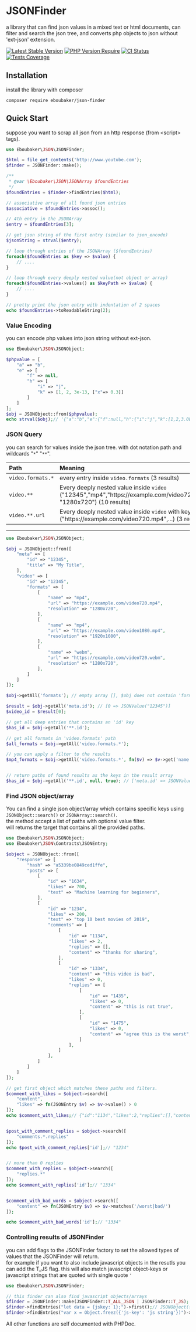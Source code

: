 # JSONFinder
a library that can find json values in a mixed text or html documents, can filter and search the json tree, and converts php objects to json without 'ext-json' extension.

[![Latest Stable Version](https://img.shields.io/packagist/v/eboubaker/json-finder.svg?style=flat-square)](https://packagist.org/packages/eboubaker/json-finder)
[![PHP Version Require](http://poser.pugx.org/eboubaker/json-finder/require/php)](https://packagist.org/packages/eboubaker/json-finder)
[![CI Status](https://github.com/eboubaker/JSONFinder/actions/workflows/CI.yml/badge.svg)](https://github.com/Eboubaker/JSONFinder/actions)
[![Tests Coverage](https://github.com/Eboubaker/JSONFinder/blob/main/coverage_badge.svg)](https://github.com/Eboubaker/JSONFinder/actions)

## Installation

install the library with composer
```
composer require eboubaker/json-finder
```

## Quick Start
suppose you want to scrap all json from an http response (from &lt;script&gt; tags).
```php
use Eboubaker\JSON\JSONFinder;

$html = file_get_contents('http://www.youtube.com');
$finder = JSONFinder::make();

/**
 * @var \Eboubaker\JSON\JSONArray $foundEntries
 */
$foundEntries = $finder->findEntries($html);

// associative array of all found json entries
$associative = $foundEntries->assoc();

// 4th entry in the JSONArray
$entry = $foundEntries[3];

// get json string of the first entry (similar to json_encode)
$jsonString = strval($entry);

// loop through entries of the JSONArray ($foundEntries)
foreach($foundEntries as $key => $value) {
    // ....
}

// loop through every deeply nested value(not object or array)
foreach($foundEntries->values() as $keyPath => $value) {
    // ....
}

// pretty print the json entry with indentation of 2 spaces
echo $foundEntries->toReadableString(2);
```

### Value Encoding

you can encode php values into json string without ext-json.

```php
use Eboubaker\JSON\JSONObject;

$phpvalue = [
    "a" => "b",
    "e" => [
        "f" => null,
        "h" => [
            "i" => "j",
            "k" => [1, 2, 3e-13, ["x"=> 0.3]]
        ]
    ]
];
$obj = JSONObject::from($phpvalue);
echo strval($obj);// '{"a":"b","e":{"f":null,"h":{"i":"j","k":[1,2,3.0E-13,{"x":0.3}]}}}'
```

### JSON Query

you can search for values inside the json tree. with dot notation path and wildcards "`*`" "`**`".

| Path              | Meaning     |
| :---              | :----       |
| `video.formats.*` | every entry inside `video.formats` (3 results)       |
| `video.**`        | Every deeply nested value inside `video` ("12345","mp4","https://<span></span>example.com/video720.mp4",..., "1280x720") (10 results)       |
| `video.**.url`        | Every deeply nested value inside `video` with key `url` ("https://<span></span>example.com/video720.mp4",...) (3 results)       |

------------------------------------------

```php
use Eboubaker\JSON\JSONObject;

$obj = JSONObject::from([
    "meta" => [
        "id" => "12345",
        "title" => "My Title",
    ],
    "video" => [
        "id" => "12345",
        "formats" => [
            [
                "name" => "mp4",
                "url" => "https://example.com/video720.mp4",
                "resolution" => "1280x720",
            ],
            [
                "name" => "mp4",
                "url" => "https://example.com/video1080.mp4",
                "resolution" => "1920x1080",
            ],
            [
                "name" => "webm",
                "url" => "https://example.com/video720.webm",
                "resolution" => "1280x720",
            ],
        ]
    ]
]);

$obj->getAll('formats'); // empty array [], $obj does not contain 'formats' path

$result = $obj->getAll('meta.id'); // [0 => JSONValue("12345")]
$video_id = $result[0];

// get all deep entries that contains an 'id' key
$has_id = $obj->getAll('**.id');

// get all formats in 'video.formats' path
$all_formats = $obj->getAll('video.formats.*');

// you can apply a filter to the results
$mp4_formats = $obj->getAll('video.formats.*', fn($v) => $v->get('name')->equals('mp4')); // ['video.formats.0' => JSONObject({"name":"mp4","url":"https://example.com/video720.mp4","resolution":"1280x720"})]


// return paths of found results as the keys in the result array
$has_id = $obj->getAll('**.id', null, true); // ['meta.id' => JSONValue("12345"), 'video.id' => JSONValue("12345")]
```

### Find JSON object/array

You can find a single json object/array which contains specific keys using `JSONObject::search()`
or `JSONArray::search()`.  
the method accept a list of paths with optional value filter.  
will returns the target that contains all the provided paths.

```php
use Eboubaker\JSON\JSONObject;
use Eboubaker\JSON\Contracts\JSONEntry;

$object = JSONObject::from([
    "response" => [
        "hash" => "a5339be0849ced1ffe",
        "posts" => [
            [
                "id" => "1634",
                "likes" => 700,
                "text" => "Machine learning for beginners",
            ],
            [
                "id" => "1234",
                "likes" => 200,
                "text" => "top 10 best movies of 2019",
                "comments" => [
                    [
                        "id" => "1134",
                        "likes" => 2,
                        "replies" => [],
                        "content" => "thanks for sharing",
                    ],
                    [
                        "id" => "1334",
                        "content" => "this video is bad",
                        "likes" => 0,
                        "replies" => [
                            [
                                "id" => "1435",
                                "likes" => 0,
                                "content" => "this is not true",
                            ],
                            [
                                "id" => "1475",
                                "likes" => 0,
                                "content" => "agree this is the worst",
                            ]
                        ],
                    ]
                ],
            ]
        ]
    ]
]);

// get first object which matches these paths and filters.
$comment_with_likes = $object->search([
    "content",
    "likes" => fn(JSONEntry $v) => $v->value() > 0
]);
echo $comment_with_likes;// {"id":"1134","likes":2,"replies":[],"content":"thanks for sharing"}


$post_with_comment_replies = $object->search([
    "comments.*.replies"
]);
echo $post_with_comment_replies['id'];// "1234"


// more than 0 replies
$comment_with_replies = $object->search([
    "replies.*"
]);
echo $comment_with_replies['id'];// "1334"


$comment_with_bad_words = $object->search([
    "content" => fn(JSONEntry $v) => $v->matches('/worst|bad/')
]);

echo $comment_with_bad_words['id'];// "1334"
```

### Controlling results of JSONFinder

you can add flags to the JSONFinder factory to set the allowed types of values that the JSONFinder will return.  
for example if you want to also include javascript objects in the resutls you can add the T_JS flag. this will also
match javascript object-keys or javascript strings that are quoted with single quote `'`

```php
use Eboubaker\JSON\JSONFinder;

// this finder can also find javascript objects/arrays
$finder = JSONFinder::make(JSONFinder::T_ALL_JSON | JSONFinder::T_JS);
$finder->findEntries("let data = {jskey: 1};")->first();// JSONObject({"jskey":1})
$finder->findEntries("var x = Object.freez({'js-key': 'js string'})")->first();// JSONObject({"js-key":"js string"})
```

All other functions are self documented with PHPDoc.

